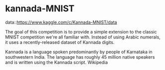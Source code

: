 # kannada-MNIST

data::https://www.kaggle.com/c/Kannada-MNIST/data



The goal of this competition is to provide a simple extension to the classic MNIST competition we're all familiar with. 
Instead of using Arabic numerals, it uses a recently-released dataset of Kannada digits.

Kannada is a language spoken predominantly by people of Karnataka in southwestern India. 
The language has roughly 45 million native speakers and is written using the Kannada script. Wikipedia






